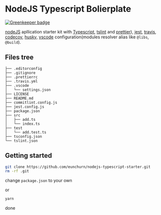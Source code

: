 # NodeJS Typescript Bolierplate

[![Greenkeeper badge](https://badges.greenkeeper.io/eunchurn/nodejs-typescript-starter.svg)](https://greenkeeper.io/)

[nodeJS](https://nodejs.org) apllication starter kit with [Typescript](https://www.typescriptlang.org/), [tslint](https://palantir.github.io/tslint/) and [prettier](https://prettier.io/)), [jest](https://jestjs.io/), [travis](https://travis-ci.org/), [codecov](https://codecov.io), [husky](https://github.com/typicode/husky), [vscode](https://code.visualstudio.com/) configuration(modules resolver alias like `@libs`, `@build`).

## Files tree

```git
├── .editorconfig
├── .gitignore
├── .prettierrc
├── .travis.yml
├── .vscode
│   └── settings.json
├── LICENSE
├── README.md
├── commitlint.config.js
├── jest.config.js
├── package.json
├── src
│   ├── add.ts
│   └── index.ts
├── test
│   └── add.test.ts
├── tsconfig.json
└── tslint.json
```

## Getting started

```bash
git clone https://github.com/eunchurn/nodejs-typescript-starter.git
rm -rf .git
```

change `package.json` to your own

or

```bash
yarn
```

done
